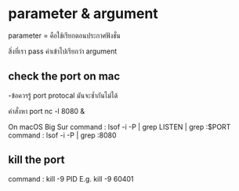 # parameter & argument

parameter = คือใช้เรียกตอนประกาศฟังชั่น

สิ่งที่เรา pass ค่าเข้าไปเรียกว่า argument

## check the port on mac

-ข้อควรรู้ port protocal มันจะซ้ำกันไม่ได้

คำสั่งหา port
nc -l 8080 &

On macOS Big Sur
command : lsof -i -P | grep LISTEN | grep :$PORT
command : lsof -i -P | grep :8080

## kill the port

command : kill -9 PID
E.g. kill -9 60401
